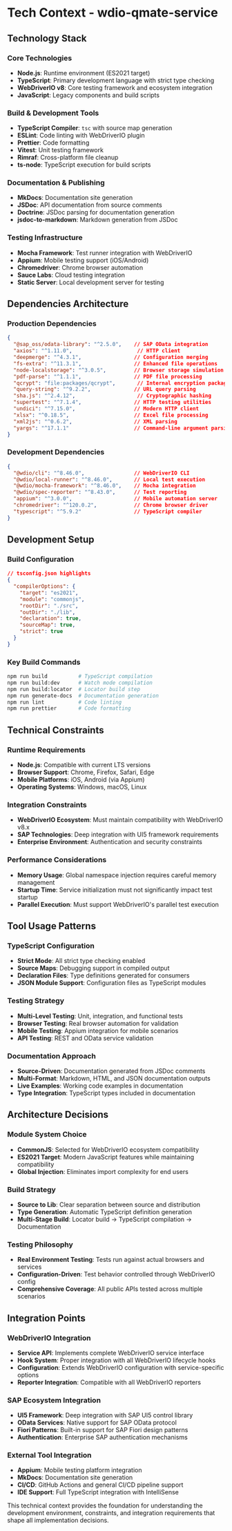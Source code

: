 # Tech Context - wdio-qmate-service

## Technology Stack

### Core Technologies
- **Node.js**: Runtime environment (ES2021 target)
- **TypeScript**: Primary development language with strict type checking
- **WebDriverIO v8**: Core testing framework and ecosystem integration
- **JavaScript**: Legacy components and build scripts

### Build & Development Tools
- **TypeScript Compiler**: `tsc` with source map generation
- **ESLint**: Code linting with WebDriverIO plugin
- **Prettier**: Code formatting
- **Vitest**: Unit testing framework
- **Rimraf**: Cross-platform file cleanup
- **ts-node**: TypeScript execution for build scripts

### Documentation & Publishing
- **MkDocs**: Documentation site generation
- **JSDoc**: API documentation from source comments
- **Doctrine**: JSDoc parsing for documentation generation
- **jsdoc-to-markdown**: Markdown generation from JSDoc

### Testing Infrastructure
- **Mocha Framework**: Test runner integration with WebDriverIO
- **Appium**: Mobile testing support (iOS/Android)
- **Chromedriver**: Chrome browser automation
- **Sauce Labs**: Cloud testing integration
- **Static Server**: Local development server for testing

## Dependencies Architecture

### Production Dependencies
```json
{
  "@sap_oss/odata-library": "^2.5.0",    // SAP OData integration
  "axios": "^1.11.0",                     // HTTP client
  "deepmerge": "^4.3.1",                 // Configuration merging
  "fs-extra": "^11.3.1",                 // Enhanced file operations
  "node-localstorage": "^3.0.5",         // Browser storage simulation
  "pdf-parse": "^1.1.1",                 // PDF file processing
  "qcrypt": "file:packages/qcrypt",       // Internal encryption package
  "query-string": "^9.2.2",              // URL query parsing
  "sha.js": "^2.4.12",                    // Cryptographic hashing
  "supertest": "^7.1.4",                 // HTTP testing utilities
  "undici": "^7.15.0",                   // Modern HTTP client
  "xlsx": "^0.18.5",                     // Excel file processing
  "xml2js": "^0.6.2",                    // XML parsing
  "yargs": "^17.1.1"                     // Command-line argument parsing
}
```

### Development Dependencies
```json
{
  "@wdio/cli": "^8.46.0",                // WebDriverIO CLI
  "@wdio/local-runner": "^8.46.0",       // Local test execution
  "@wdio/mocha-framework": "^8.46.0",    // Mocha integration
  "@wdio/spec-reporter": "^8.43.0",      // Test reporting
  "appium": "^3.0.0",                    // Mobile automation server
  "chromedriver": "^120.0.2",            // Chrome browser driver
  "typescript": "^5.9.2"                 // TypeScript compiler
}
```

## Development Setup

### Build Configuration
```json
// tsconfig.json highlights
{
  "compilerOptions": {
    "target": "es2021",
    "module": "commonjs",
    "rootDir": "./src",
    "outDir": "./lib",
    "declaration": true,
    "sourceMap": true,
    "strict": true
  }
}
```

### Key Build Commands
```bash
npm run build          # TypeScript compilation
npm run build:dev      # Watch mode compilation  
npm run build:locator  # Locator build step
npm run generate-docs  # Documentation generation
npm run lint           # Code linting
npm run prettier       # Code formatting
```

## Technical Constraints

### Runtime Requirements
- **Node.js**: Compatible with current LTS versions
- **Browser Support**: Chrome, Firefox, Safari, Edge
- **Mobile Platforms**: iOS, Android (via Appium)
- **Operating Systems**: Windows, macOS, Linux

### Integration Constraints
- **WebDriverIO Ecosystem**: Must maintain compatibility with WebDriverIO v8.x
- **SAP Technologies**: Deep integration with UI5 framework requirements
- **Enterprise Environment**: Authentication and security constraints

### Performance Considerations
- **Memory Usage**: Global namespace injection requires careful memory management
- **Startup Time**: Service initialization must not significantly impact test startup
- **Parallel Execution**: Must support WebDriverIO's parallel test execution

## Tool Usage Patterns

### TypeScript Configuration
- **Strict Mode**: All strict type checking enabled
- **Source Maps**: Debugging support in compiled output
- **Declaration Files**: Type definitions generated for consumers
- **JSON Module Support**: Configuration files as TypeScript modules

### Testing Strategy
- **Multi-Level Testing**: Unit, integration, and functional tests
- **Browser Testing**: Real browser automation for validation
- **Mobile Testing**: Appium integration for mobile scenarios
- **API Testing**: REST and OData service validation

### Documentation Approach
- **Source-Driven**: Documentation generated from JSDoc comments
- **Multi-Format**: Markdown, HTML, and JSON documentation outputs
- **Live Examples**: Working code examples in documentation
- **Type Integration**: TypeScript types included in documentation

## Architecture Decisions

### Module System Choice
- **CommonJS**: Selected for WebDriverIO ecosystem compatibility
- **ES2021 Target**: Modern JavaScript features while maintaining compatibility
- **Global Injection**: Eliminates import complexity for end users

### Build Strategy
- **Source to Lib**: Clear separation between source and distribution
- **Type Generation**: Automatic TypeScript definition generation
- **Multi-Stage Build**: Locator build → TypeScript compilation → Documentation

### Testing Philosophy
- **Real Environment Testing**: Tests run against actual browsers and services
- **Configuration-Driven**: Test behavior controlled through WebDriverIO config
- **Comprehensive Coverage**: All public APIs tested across multiple scenarios

## Integration Points

### WebDriverIO Integration
- **Service API**: Implements complete WebDriverIO service interface
- **Hook System**: Proper integration with all WebDriverIO lifecycle hooks
- **Configuration**: Extends WebDriverIO configuration with service-specific options
- **Reporter Integration**: Compatible with all WebDriverIO reporters

### SAP Ecosystem Integration
- **UI5 Framework**: Deep integration with SAP UI5 control library
- **OData Services**: Native support for SAP OData protocol
- **Fiori Patterns**: Built-in support for SAP Fiori design patterns
- **Authentication**: Enterprise SAP authentication mechanisms

### External Tool Integration
- **Appium**: Mobile testing platform integration
- **MkDocs**: Documentation site generation
- **CI/CD**: GitHub Actions and general CI/CD pipeline support
- **IDE Support**: Full TypeScript integration with IntelliSense

This technical context provides the foundation for understanding the development environment, constraints, and integration requirements that shape all implementation decisions.
